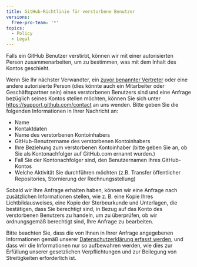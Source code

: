```yaml
---
title: GitHub-Richtlinie für verstorbene Benutzer
versions:
  free-pro-team: '*'
topics:
  - Policy
  - Legal
---
```


Falls ein GitHub Benutzer verstirbt, können wir mit einer autorisierten Person zusammenarbeiten, um zu bestimmen, was mit dem Inhalt des Kontos geschieht.

Wenn Sie Ihr nächster Verwandter, ein [zuvor benannter Vertreter](/github/setting-up-and-managing-your-github-user-account/maintaining-ownership-continuity-of-your-user-accounts-repositories) oder eine andere autorisierte Person (dies könnte auch ein Mitarbeiter oder Geschäftspartner sein) eines verstorbenen Benutzers sind und eine Anfrage bezüglich seines Kontos stellen möchten, können Sie sich unter https://support.github.com/contact an uns wenden. Bitte geben Sie die folgenden Informationen in Ihrer Nachricht an:

- Name
- Kontaktdaten
- Name des verstorbenen Kontoinhabers
- GitHub-Benutzername des verstorbenen Kontoinhabers
- Ihre Beziehung zum verstorbenen Kontoinhaber (bitte geben Sie an, ob Sie als Kontonachfolger auf GitHub.com ernannt wurden.)
- Fall Sie der Kontonachfolger sind, den Benutzernamen Ihres GitHub-Kontos
- Welche Aktivität Sie durchführen möchten (z.B. Transfer öffentlicher Repositories, Stornierung der Rechnungsstellung)

Sobald wir Ihre Anfrage erhalten haben, können wir eine Anfrage nach zusätzlichen Informationen stellen, wie z. B. eine Kopie Ihres Lichtbildausweises, eine Kopie der Sterbeurkunde und Unterlagen, die bestätigen, dass Sie berechtigt sind, in Bezug auf das Konto des verstorbenen Benutzers zu handeln, um zu überprüfen, ob wir ordnungsgemäß berechtigt sind, Ihre Anfrage zu bearbeiten.

Bitte beachten Sie, dass die von Ihnen in Ihrer Anfrage angegebenen Informationen gemäß unserer [Datenschutzerklärung erfasst werden](/github/site-policy/github-privacy-statement), und dass wir die Informationen nur so aufbewahren werden, wie dies zur Erfüllung unserer gesetzlichen Verpflichtungen und zur Beilegung von Streitigkeiten erforderlich ist.
